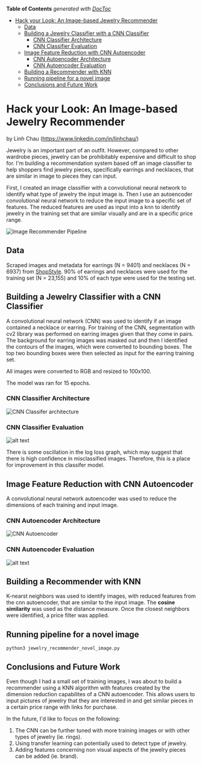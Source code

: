 <!-- START doctoc generated TOC please keep comment here to allow auto update -->
<!-- DON'T EDIT THIS SECTION, INSTEAD RE-RUN doctoc TO UPDATE -->
**Table of Contents**  *generated with [DocToc](https://github.com/thlorenz/doctoc)*

- [Hack your Look: An Image-based Jewelry Recommender](#hack-your-look-an-image-based-jewelry-recommender)
  - [Data](#data)
  - [Building a Jewelry Classifier with a CNN Classifier](#building-a-jewelry-classifier-with-a-cnn-classifier)
    - [CNN Classifier Architecture](#cnn-classifier-architecture)
    - [CNN Classifier Evaluation](#cnn-classifier-evaluation)
  - [Image Feature Reduction with CNN Autoencoder](#image-feature-reduction-with-cnn-autoencoder)
    - [CNN Autoencoder Architecture](#cnn-autoencoder-architecture)
    - [CNN Autoencoder Evaluation](#cnn-autoencoder-evaluation)
  - [Building a Recommender with KNN](#building-a-recommender-with-knn)
  - [Running pipeline for a novel image](#running-pipeline-for-a-novel-image)
  - [Conclusions and Future Work](#conclusions-and-future-work)

<!-- END doctoc generated TOC please keep comment here to allow auto update -->

# Hack your Look: An Image-based Jewelry Recommender

by Linh Chau (https://www.linkedin.com/in/linhchau/)


Jewelry is an important part of an outfit. However, compared to other wardrobe pieces, jewelry can be prohibitably expensive and difficult to shop for. I'm building a recommendation system based off an image classifier to help shoppers find jewelry pieces, specifically earrings and necklaces, that are similar in image to pieces they can input.

First, I created an image classifier with a convolutional neural network to identify what type of jewelry the input image is. Then I use an autoencoder convolutional neural network to reduce the input image to a specific set of features. The reduced features are used as input into a knn to identify jewelry in the training set that are similar visually and are in a specific price range. 

![Image Recommender Pipeline](https://github.com/pugzillo/jewelery_recommender/blob/master/images/Jewelry_pipeline.jpg "Image Recommender Pipeline")


## Data
Scraped images and metadata for earrings (N = 9401) and necklaces (N = 6937) from [ShopStyle](https://www.shopstyle.com/ "Shop Style"). 90% of earrings and necklaces were used for the training set (N = 23,155) and 10% of each type were used for the testing set. 

## Building a Jewelry Classifier with a CNN Classifier
A convolutional neural network (CNN) was used to identify if an image contained a necklace or earring. For training of the CNN, segmentation with cv2 library was performed on earring images given that they come in pairs. The background for earring images was masked out and then I identified the contours of the images, which were converted to bounding boxes. The top two bounding boxes were then selected as input for the earring training set. 

All images were converted to RGB and resized to 100x100.

The model was ran for 15 epochs.

### CNN Classifier Architecture
![CNN Classifer architecture](https://github.com/pugzillo/jewelery_recommender/blob/master/images/jewelry_cnn_classifier_final.png "Architecture CNN Classifier")

### CNN Classifier Evaluation
![alt text](https://github.com/pugzillo/jewelery_recommender/blob/master/images/CNN_classifier_model_loss_graph.png "Log Loss for CNN Classifier")

There is some oscillation in the log loss graph, which may suggest that there is high confidence in misclassified images. Therefore, this is a place for improvement in this classifer model.

## Image Feature Reduction with CNN Autoencoder
A convolutional neural network autoencoder was used to reduce the dimensions of each training and input image. 

### CNN Autoencoder Architecture
![CNN Autoencoder](https://github.com/pugzillo/jewelery_recommender/blob/master/images/cnn_autencoder_model_final.png "Architecture CNN Autoencoder")

### CNN Autoencoder Evaluation
![alt text](https://github.com/pugzillo/jewelery_recommender/blob/master/images/CNN_autoencoder_model_loss.png "Log Loss for CNN Autoencoder")


## Building a Recommender with KNN

K-nearst neighbors was used to identify images, with reduced features from the cnn autoencoder, that are similar to the input image. The **cosine similarity** was used as the distance measure. Once the closest neighbors were identified, a price filter was applied. 

## Running pipeline for a novel image
`python3 jewelry_recommender_novel_image.py`

## Conclusions and Future Work
Even though I had a small set of training images, I was about to build a recommender using a KNN algorithm with features created by the dimension reduction capabilites of a CNN autoencoder. This allows users to input pictures of jewelry that they are interested in and get similar pieces in a certain price range with links for purchase. 

In the future, I'd like to focus on the following:
1. The CNN can be further tuned with more training images or with other types of jewelry (ie. rings).
2. Using transfer learning can potentially used to detect type of jewelry.
3. Adding features concerning non visual aspects of the jewelry pieces can be added (ie. brand).


